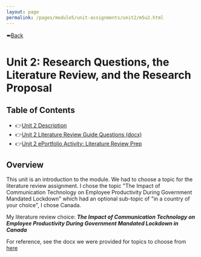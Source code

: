 ```yaml
---
layout: page
permalink: /pages/module5/unit-assignments/unit2/m5u2.html
---
```


⬅️[Back](/pages/module5.html)

# Unit 2: Research Questions, the Literature Review, and the Research Proposal

## Table of Contents

- 👉[Unit 2 Description](/pages/module5/unit-assignments/unit2/m5u2-description.html)
- 👉[Unit 2 Literature Review Guide Questions (docx)](/pages/module5/unit-assignments/unit2/RMPP_Literature_Review_Guide_Questions.docx)
- 👉[Unit 2 ePortfolio Activity: Literature Review Prep](/pages/module5/unit-assignments/unit2/m5u2-litreview-prep.html)

## Overview

This unit is an introduction to the module. We had to choose a topic for the literature review assignment. I chose the topic "The Impact of Communication Technology on Employee Productivity During Government Mandated Lockdown" which had an optional sub-topic of "in a country of your choice", I chose Canada.

My literature review choice: ***The Impact of Communication Technology on Employee Productivity During Government Mandated Lockdown in Canada***

For reference, see the docx we were provided for topics to choose from [here](/pages/module5/unit-assignments/unit1/RMPP-Approved-Topics.docx)
